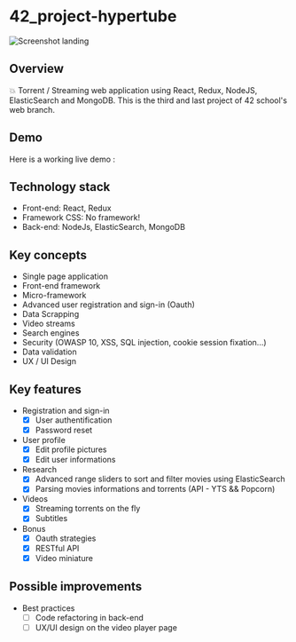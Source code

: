 # 42_project-hypertube
![Screenshot landing](https://i.imgur.com/jRy9d4W.png)

## Overview
💥 Torrent / Streaming web application using React, Redux, NodeJS, ElasticSearch and MongoDB. This is the third and last project of 42 school's web branch.

## Demo
Here is a working live demo : 

## Technology stack

+ Front-end: React, Redux
+ Framework CSS: No framework!
+ Back-end: NodeJs, ElasticSearch, MongoDB

## Key concepts
* Single page application
* Front-end framework
* Micro-framework 
* Advanced user registration and sign-in (Oauth)
* Data Scrapping
* Video streams
* Search engines
* Security (OWASP 10, XSS, SQL injection, cookie session fixation...) 
* Data validation
* UX / UI Design

## Key features

+ Registration and sign-in
  - [x] User authentification
  - [x] Password reset
+ User profile
  - [x] Edit profile pictures
  - [x] Edit user informations
+ Research
  - [x] Advanced range sliders to sort and filter movies using ElasticSearch
  - [x] Parsing movies informations and torrents (API - YTS && Popcorn)
+ Videos
  - [x] Streaming torrents on the fly
  - [x] Subtitles
+ Bonus
  - [x] Oauth strategies
  - [x] RESTful API
  - [x] Video miniature

## Possible improvements
+ Best practices
  - [ ] Code refactoring in back-end
  - [ ] UX/UI design on the video player page
